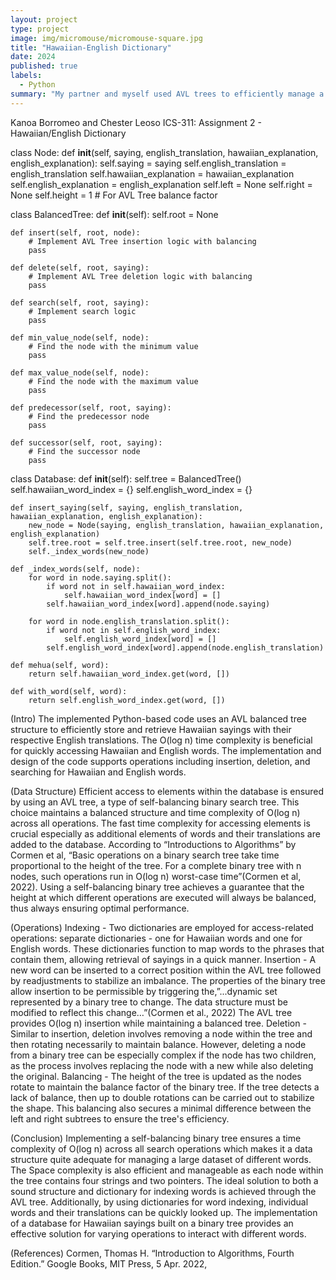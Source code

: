 ```yaml
---
layout: project
type: project
image: img/micromouse/micromouse-square.jpg
title: "Hawaiian-English Dictionary"
date: 2024
published: true
labels:
  - Python
summary: "My partner and myself used AVL trees to efficiently manage a Hawaiian-English dictionary that supports fast search, insertion, and deletion of sayings and translations."
---
```

Kanoa Borromeo and Chester Leoso
ICS-311: Assignment 2 - Hawaiian/English Dictionary

class Node:
    def __init__(self, saying, english_translation, hawaiian_explanation, english_explanation):
        self.saying = saying
        self.english_translation = english_translation
        self.hawaiian_explanation = hawaiian_explanation
        self.english_explanation = english_explanation
        self.left = None
        self.right = None
        self.height = 1  # For AVL Tree balance factor

class BalancedTree:
    def __init__(self):
        self.root = None

    def insert(self, root, node):
        # Implement AVL Tree insertion logic with balancing
        pass

    def delete(self, root, saying):
        # Implement AVL Tree deletion logic with balancing
        pass

    def search(self, root, saying):
        # Implement search logic
        pass

    def min_value_node(self, node):
        # Find the node with the minimum value
        pass

    def max_value_node(self, node):
        # Find the node with the maximum value
        pass

    def predecessor(self, root, saying):
        # Find the predecessor node
        pass

    def successor(self, root, saying):
        # Find the successor node
        pass

class Database:
    def __init__(self):
        self.tree = BalancedTree()
        self.hawaiian_word_index = {}
        self.english_word_index = {}

    def insert_saying(self, saying, english_translation, hawaiian_explanation, english_explanation):
        new_node = Node(saying, english_translation, hawaiian_explanation, english_explanation)
        self.tree.root = self.tree.insert(self.tree.root, new_node)
        self._index_words(new_node)

    def _index_words(self, node):
        for word in node.saying.split():
            if word not in self.hawaiian_word_index:
                self.hawaiian_word_index[word] = []
            self.hawaiian_word_index[word].append(node.saying)
        
        for word in node.english_translation.split():
            if word not in self.english_word_index:
                self.english_word_index[word] = []
            self.english_word_index[word].append(node.english_translation)

    def mehua(self, word):
        return self.hawaiian_word_index.get(word, [])

    def with_word(self, word):
        return self.english_word_index.get(word, [])

















(Intro)
	The implemented Python-based code uses an AVL balanced tree structure to efficiently store and retrieve Hawaiian sayings with their respective English translations. The O(log n) time complexity is beneficial for quickly accessing Hawaiian and English words. The implementation and design of the code supports operations including insertion, deletion, and searching for Hawaiian and English words.

(Data Structure)
	Efficient access to elements within the database is ensured by using an AVL tree, a type of self-balancing binary search tree. This choice maintains a balanced structure and time complexity of O(log n) across all operations. The fast time complexity for accessing elements is crucial especially as additional elements of words and their translations are added to the database. According to “Introductions to Algorithms” by Cormen et al, “Basic operations on a binary search tree take time proportional to the height of the tree. For a complete binary tree with n nodes, such operations run in O(log n) worst-case time”(Cormen et al, 2022). Using a self-balancing binary tree achieves a  guarantee that the height at which different operations are executed will always be balanced, thus always ensuring optimal performance. 

(Operations)
Indexing - Two dictionaries are employed for access-related operations: separate dictionaries - one for Hawaiian words and one for English words. These dictionaries function to map words to the phrases that contain them, allowing retrieval of sayings in a quick manner.
Insertion - A new word can be inserted to a correct position within the AVL tree followed by readjustments to stabilize an imbalance. The properties of the binary tree allow insertion to be permissible by triggering the,”...dynamic set represented by a binary tree to change. The data structure must be modified to reflect this change…”(Cormen et al., 2022) The AVL tree provides O(log n) insertion while maintaining a balanced tree. 
Deletion - Similar to insertion, deletion involves removing a node within the tree and then rotating necessarily to maintain balance.  However, deleting a node from a binary tree can be especially complex if the node has two children, as the process involves replacing the node with a new while also deleting the original.
Balancing - The height of the tree is updated as the nodes rotate to maintain the balance factor of the binary tree. If the tree detects a lack of balance, then up to double rotations can be carried out to stabilize the shape. This balancing also secures a minimal difference between the left and right subtrees to ensure the tree's efficiency.


(Conclusion)
Implementing a self-balancing binary tree ensures a time complexity of O(log n) across all search operations which makes it a data structure quite adequate for managing a large dataset of different words. The Space complexity is also efficient and manageable as each node within the tree contains four strings and two pointers. The ideal solution to both a sound structure and dictionary for indexing words is achieved through the AVL tree. Additionally, by using dictionaries for word indexing, individual words and their translations can be quickly looked up. The implementation of a database for Hawaiian sayings built on a binary tree provides an effective solution for varying operations to interact with different words.


(References)
Cormen, Thomas H. “Introduction to Algorithms, Fourth Edition.” Google Books, MIT Press, 5 Apr. 2022, 



	
